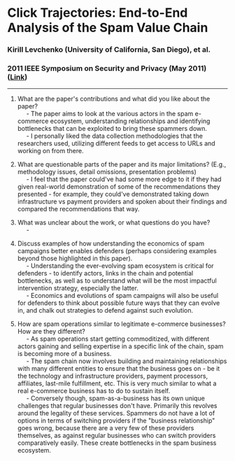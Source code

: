 # Click Trajectories: End-to-End Analysis of the Spam Value Chain
### Kirill Levchenko (University of California, San Diego), et al.
### 2011 IEEE Symposium on Security and Privacy (May 2011) ([Link](https://cseweb.ucsd.edu/~savage/papers/Oakland11.pdf))

---

1. What are the paper's contributions and what did you like about the paper?  
&nbsp;&nbsp;&nbsp;&nbsp; - The paper aims to look at the various actors in the spam e-commerce ecosystem, understanding relationships and identifying bottlenecks that can be exploited to bring these spammers down.  
&nbsp;&nbsp;&nbsp;&nbsp; - I personally liked the data collection methodologies that the researchers used, utilizing different feeds to get access to URLs and working on from there.  

2. What are questionable parts of the paper and its major limitations? (E.g., methodology issues, detail omissions, presentation problems)  
&nbsp;&nbsp;&nbsp;&nbsp; - I feel that the paper could've had some more edge to it if they had given real-world demonstration of some of the recommendations they presented - for example, they could've demonstrated taking down infrastructure vs payment providers and spoken about their findings and compared the recommendations that way.  

3. What was unclear about the work, or what questions do you have?  
&nbsp;&nbsp;&nbsp;&nbsp; -  

4. Discuss examples of how understanding the economics of spam campaigns better enables defenders (perhaps considering examples beyond those highlighted in this paper).  
&nbsp;&nbsp;&nbsp;&nbsp; - Understanding the ever-evolving spam ecosystem is critical for defenders - to identify actors, links in the chain and potential bottlenecks, as well as to understand what will be the most impactful intervention strategy, especially the latter.  
&nbsp;&nbsp;&nbsp;&nbsp; - Economics and evolutions of spam campaigns will also be useful for defenders to think about possible future ways that they can evolve in, and chalk out strategies to defend against such evolution.  

5. How are spam operations similar to legitimate e-commerce businesses? How are they different?  
&nbsp;&nbsp;&nbsp;&nbsp; - As spam operations start getting commoditized, with different actors gaining and selling expertise in a specific link of the chain, spam is becoming more of a business.  
&nbsp;&nbsp;&nbsp;&nbsp; - The spam chain now involves building and maintaining relationships with many different entities to ensure that the business goes on - be it the technology and infrastructure providers, payment processors, affiliates, last-mile fulfillment, etc. This is very much similar to what a real e-commerce business has to do to sustain itself.  
&nbsp;&nbsp;&nbsp;&nbsp; - Conversely though, spam-as-a-business has its own unique challenges that regular businesses don't have. Primarily this revolves around the legality of these services. Spammers do not have a lot of options in terms of switching providers if the "business relationship" goes wrong, because there are a very few of these providers themselves, as against regular businesses who can switch providers comparatively easily. These create bottlenecks in the spam business ecosystem.  
